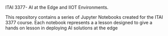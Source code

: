 ITAI 3377- AI at the Edge and IIOT Environments.

This repository contains a series of Jupyter Notebooks created for the ITAI 3377 course. 
Each notebook represents a a lesson designed to give a hands on lesson in deploying AI solutions at the edge
